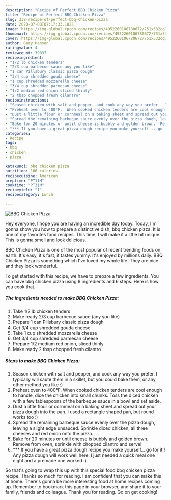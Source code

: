 ```yaml
---
description: "Recipe of Perfect BBQ Chicken Pizza"
title: "Recipe of Perfect BBQ Chicken Pizza"
slug: 338-recipe-of-perfect-bbq-chicken-pizza
date: 2020-07-08T07:17:33.182Z
image: https://img-global.cpcdn.com/recipes/4952260106780672/751x532cq70/bbq-chicken-pizza-recipe-main-photo.jpg
thumbnail: https://img-global.cpcdn.com/recipes/4952260106780672/751x532cq70/bbq-chicken-pizza-recipe-main-photo.jpg
cover: https://img-global.cpcdn.com/recipes/4952260106780672/751x532cq70/bbq-chicken-pizza-recipe-main-photo.jpg
author: Gary Hansen
ratingvalue: 4
reviewcount: 39037
recipeingredient:
- "1/2 lb chicken tenders"
- "2/3 cup barbecue sauce any you like"
- "1 can Pillsbury classic pizza dough"
- "3/4 cup shredded gouda cheese"
- "1 cup shredded mozzarella cheese"
- "3/4 cup shredded parmesan cheese"
- "1/2 medium red onion sliced thinly"
- "2 tbsp chopped fresh cilantro"
recipeinstructions:
- "Season chicken with salt and pepper, and cook any way you prefer.  I typically will saute them in a skillet, but you could bake them, or any other method you like :)"
- "Preheat oven to 400°F.  When cooked chicken tenders are cool enough to handle, dice the chicken into small chunks.  Toss the diced chicken with a few tablespoons of the barbeque sauce in a bowl and set aside."
- "Dust a little flour or cornmeal on a baking sheet and spread out your pizza dough into the pan.  I used a rectangle shaped pan, but round works too :)"
- "Spread the remaining barbeque sauce evenly over the pizza dough, leaving a slight edge unsauced.  Sprinkle diced chicken, all three cheeses and red onion onto the pizza."
- "Bake for 20 minutes or until cheese is bubbly and golden brown.  Remove from oven, sprinkle with chopped cilantro and serve!"
- "*** If you have a great pizza dough recipe you make yourself... go for it!!  Any pizza dough will work well here.  I just needed a quick meal one night and a premade one worked :)"
categories:
- Recipe
tags:
- bbq
- chicken
- pizza

katakunci: bbq chicken pizza 
nutrition: 166 calories
recipecuisine: American
preptime: "PT11M"
cooktime: "PT31M"
recipeyield: "1"
recipecategory: Lunch

---
```



![BBQ Chicken Pizza](https://img-global.cpcdn.com/recipes/4952260106780672/751x532cq70/bbq-chicken-pizza-recipe-main-photo.jpg)

Hey everyone, I hope you are having an incredible day today. Today, I'm gonna show you how to prepare a distinctive dish, bbq chicken pizza. It is one of my favorites food recipes. This time, I will make it a little bit unique. This is gonna smell and look delicious.



BBQ Chicken Pizza is one of the most popular of recent trending foods on earth. It's easy, it's fast, it tastes yummy. It's enjoyed by millions daily. BBQ Chicken Pizza is something which I've loved my whole life. They are nice and they look wonderful.


To get started with this recipe, we have to prepare a few ingredients. You can have bbq chicken pizza using 8 ingredients and 6 steps. Here is how you cook that.

<!--inarticleads1-->

##### The ingredients needed to make BBQ Chicken Pizza:

1. Take 1/2 lb chicken tenders
1. Make ready 2/3 cup barbecue sauce (any you like)
1. Prepare 1 can Pillsbury classic pizza dough
1. Get 3/4 cup shredded gouda cheese
1. Take 1 cup shredded mozzarella cheese
1. Get 3/4 cup shredded parmesan cheese
1. Prepare 1/2 medium red onion, sliced thinly
1. Make ready 2 tbsp chopped fresh cilantro




<!--inarticleads2-->

##### Steps to make BBQ Chicken Pizza:

1. Season chicken with salt and pepper, and cook any way you prefer.  I typically will saute them in a skillet, but you could bake them, or any other method you like :)
1. Preheat oven to 400°F.  When cooked chicken tenders are cool enough to handle, dice the chicken into small chunks.  Toss the diced chicken with a few tablespoons of the barbeque sauce in a bowl and set aside.
1. Dust a little flour or cornmeal on a baking sheet and spread out your pizza dough into the pan.  I used a rectangle shaped pan, but round works too :)
1. Spread the remaining barbeque sauce evenly over the pizza dough, leaving a slight edge unsauced.  Sprinkle diced chicken, all three cheeses and red onion onto the pizza.
1. Bake for 20 minutes or until cheese is bubbly and golden brown.  Remove from oven, sprinkle with chopped cilantro and serve!
1. *** If you have a great pizza dough recipe you make yourself... go for it!!  Any pizza dough will work well here.  I just needed a quick meal one night and a premade one worked :)




So that's going to wrap this up with this special food bbq chicken pizza recipe. Thanks so much for reading. I am confident that you can make this at home. There's gonna be more interesting food at home recipes coming up. Remember to bookmark this page in your browser, and share it to your family, friends and colleague. Thank you for reading. Go on get cooking!
